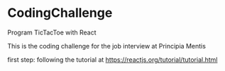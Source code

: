 # CodingChallenge
Program TicTacToe with React

This is the coding challenge for the job interview at Principia Mentis

first step: following the tutorial at https://reactjs.org/tutorial/tutorial.html
